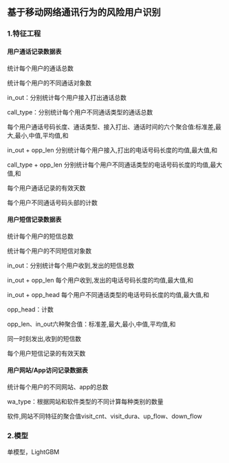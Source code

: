 ## 基于移动网络通讯行为的风险用户识别

### 1.特征工程

#### 用户通话记录数据表  

统计每个用户的通话总数

统计每个用户的不同通话对象数

in_out：分别统计每个用户接入打出通话总数

call_type：分别统计每个用户不同通话类型的通话总数

每个用户通话号码长度、通话类型、接入打出、通话时间的六个聚合值:标准差,最大,最小,中值,平均值,和

in_out + opp_len 分别统计每个用户接入,打出的电话号码长度的均值,最大值,和

call_type + opp_len 分别统计每个用户不同通话类型的电话号码长度的均值,最大值,和

每个用户通话记录的有效天数

每个用户不同通话号码头部的计数

#### 用户短信记录数据表

统计每个用户的短信总数

统计每个用户的不同短信对象数

in_out：分别统计每个用户收到,发出的短信总数

in_out + opp_len 每个用户收到,发出的电话号码长度的均值,最大值,和

in_out + opp_head 每个用户不同通话类型的电话号码长度的均值,最大值,和

opp_head：计数

opp_len、in_out六种聚合值：标准差,最大,最小,中值,平均值,和

同一时刻发出,收到的短信数

每个用户短信记录的有效天数

#### 用户网站/App访问记录数据表

统计每个用户的不同网站、app的总数

wa_type：根据网站和软件类型的不同计算每种类别的数量

软件,网站不同特征的聚合值visit_cnt、visit_dura、up_flow、down_flow

### 2.模型

单模型，LightGBM